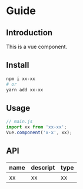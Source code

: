 # Guide

## Introduction

This is a vue component.

## Install

```bash
npm i xx-xx
# or
yarn add xx-xx
```

## Usage

```js
// main.js
import xx from 'xx-xx';
Vue.component('x-x', xx);
```

## API

| name | descript | type |
| -- | -- | -- |
| xx | xx | xx |

